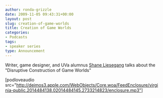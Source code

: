 ```yaml
---
author: ronda-grizzle
date: 2009-11-05 09:43:31+00:00
layout: post
slug: creation-of-game-worlds
title: Creation of Game Worlds
categories:
- Podcasts
tags:
- speaker series
type: Announcement
---
```


Writer, game designer, and UVa alumnus [Shane Liesegang](http://shaneliesegang.com/) talks about the "Disruptive Construction of Game Worlds"

[podloveaudio src="http://deimos3.apple.com/WebObjects/Core.woa/FeedEnclosure/virginia-public.2014484138.02014484145.2733214823/enclosure.mp3"]
